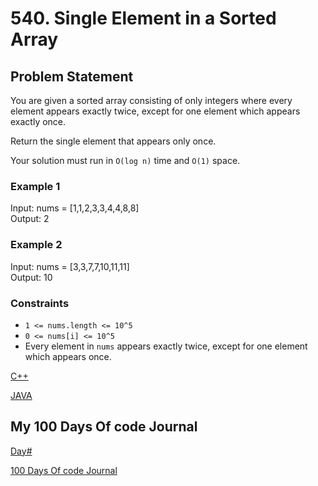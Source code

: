 # 540. Single Element in a Sorted Array

## Problem Statement

You are given a sorted array consisting of only integers where every element appears exactly twice, except for one element which appears exactly once.

Return the single element that appears only once.

Your solution must run in `O(log n)` time and `O(1)` space.

### Example 1

Input: nums = [1,1,2,3,3,4,4,8,8]  
Output: 2

### Example 2

Input: nums = [3,3,7,7,10,11,11]  
Output: 10

### Constraints

- `1 <= nums.length <= 10^5`
- `0 <= nums[i] <= 10^5`
- Every element in `nums` appears exactly twice, except for one element which appears once.

[C++]()

[JAVA]()

## My 100 Days Of code Journal

[Day#]() 

[100 Days Of code Journal](https://splashy-zone-afc.notion.site/100-Days-of-Code-Journal-11349fd54d99805f86defe8d1c3b0f78?pvs=4)
